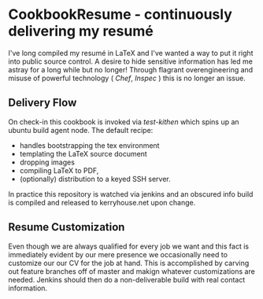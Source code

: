 # CookbookResume - continuously delivering my resumé

I've long compiled my resumé in LaTeX and I've wanted a way to put it right into public source control. A desire to hide sensitive information has led me astray for a long while but no longer! Through flagrant overengineering and misuse of powerful technology ( *Chef*, *Inspec* ) this is no longer an issue.

## Delivery Flow

On check-in this cookbook is invoked via *test-kithen* which spins up an ubuntu
build agent node. The default recipe:
* handles bootstrapping the tex environment
* templating the LaTeX source document
* dropping images
* compiling LaTeX to PDF,
* (optionally) distribution to a keyed SSH server.

In practice this repository is watched via jenkins and an obscured info build
is compiled and released to kerryhouse.net upon change.

## Resume Customization

Even though we are always qualified for every job we want and this fact is
immediately evident by our mere presence we occasionally need to customize our
our CV for the job at hand.  This is accomplished by carving out feature branches off of master and makign whatever customizations are needed. Jenkins should then do a
non-deliverable build with real contact information.
